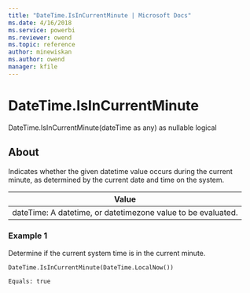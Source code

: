 ```yaml
---
title: "DateTime.IsInCurrentMinute | Microsoft Docs"
ms.date: 4/16/2018
ms.service: powerbi
ms.reviewer: owend
ms.topic: reference
author: minewiskan
ms.author: owend
manager: kfile
---
```

# DateTime.IsInCurrentMinute
DateTime.IsInCurrentMinute(dateTime as any) as nullable logical  
  
## About  
Indicates whether the given datetime value occurs during the current minute, as determined by the current date and time on the system.  
  
|Value|  
|---------|  
|dateTime: A datetime, or datetimezone value to be evaluated.|  
  
### Example 1  
Determine if the current system time is in the current minute.  
  
```  
DateTime.IsInCurrentMinute(DateTime.LocalNow())  
```  
  
```  
Equals: true  
```  
